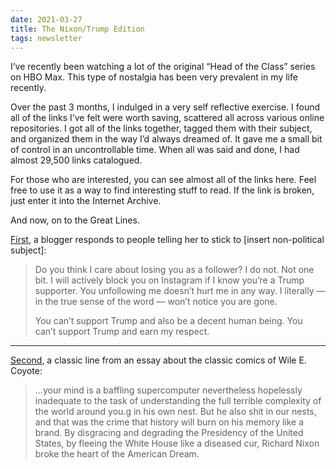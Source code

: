 ```yaml
---
date: 2021-03-27
title: The Nixon/Trump Edition
tags: newsletter
---
```


I’ve recently been watching a lot of the original “Head of the Class” series on HBO Max.  This type of nostalgia has been very prevalent in my life recently.

Over the past 3 months, I indulged in a very self reflective exercise. I found all of the links I’ve felt were worth saving, scattered all across various online repositories. I got all of the links together, tagged them with their subject, and organized them in the way I’d always dreamed of. It gave me a small bit of control in an uncontrollable time. When all was said and done, I had almost 29,500 links catalogued.

For those who are interested, you can see almost all of the links here. Feel free to use it as a way to find interesting stuff to read. If the link is broken, just enter it into the Internet Archive.

And now, on to the Great Lines.

[First](https://designmom.com/the-consequences-of-your-actions/), a blogger responds to people telling her to stick to [insert non-political subject]:

> Do  you think I care about losing you as a follower? I do not. Not one bit.  I will actively block you on Instagram if I know you’re a Trump  supporter. You unfollowing me doesn’t hurt me in any way. I literally —  in the true sense of the word — won’t notice you are gone.
> 
> You can’t support Trump and also be a decent human being. You can’t support Trump and earn my respect.

---

[Second](https://theconcourse.deadspin.com/how-wile-e-coyote-explains-the-world-1752248034), a classic line from an essay about the classic comics of Wile E. Coyote:

> …your  mind is a baffling supercomputer nevertheless hopelessly inadequate to  the task of understanding the full terrible complexity of the world  around you.g in his own nest. But he also shit in our  nests, and that was the crime that history will burn on his memory like a  brand. By disgracing and degrading the Presidency of the United States,  by fleeing the White House like a diseased cur, Richard Nixon broke the  heart of the American Dream.